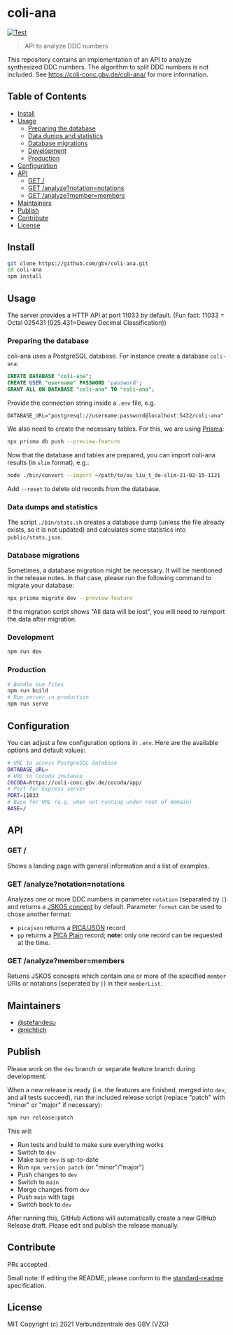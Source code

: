 # coli-ana

[![Test](https://github.com/gbv/coli-ana/actions/workflows/test.yml/badge.svg)](https://github.com/gbv/coli-ana/actions/workflows/test.yml)

> API to analyze DDC numbers

This repository contains an implementation of an API to analyze synthesized DDC numbers. The algorithm to split DDC numbers is not included. See <https://coli-conc.gbv.de/coli-ana/> for more information.

## Table of Contents <!-- omit in toc -->
- [Install](#install)
- [Usage](#usage)
  - [Preparing the database](#preparing-the-database)
  - [Data dumps and statistics](#data-dumps-and-statistics)
  - [Database migrations](#database-migrations)
  - [Development](#development)
  - [Production](#production)
- [Configuration](#configuration)
- [API](#api)
  - [GET /](#get-)
  - [GET /analyze?notation=notations](#get-analyzenotationnotations)
  - [GET /analyze?member=members](#get-analyzemembermembers)
- [Maintainers](#maintainers)
- [Publish](#publish)
- [Contribute](#contribute)
- [License](#license)

## Install

~~~bash
git clone https://github.com/gbv/coli-ana.git
cd coli-ana
npm install
~~~

## Usage

The server provides a HTTP API at port 11033 by default. (Fun fact: 11033 = Octal 025431 (025.431=Dewey Decimal Classification))

### Preparing the database

coli-ana uses a PostgreSQL database. For instance create a database `coli-ana`:

```sql
CREATE DATABASE "coli-ana";
CREATE USER "username" PASSWORD 'password';
GRANT ALL ON DATABASE "coli-ana" TO "coli-ana";
```

Provide the connection string inside a `.env` file, e.g.

```env
DATABASE_URL="postgresql://username:password@localhost:5432/coli-ana"
```

We also need to create the necessary tables. For this, we are using [Prisma](https://www.prisma.io):

```bash
npx prisma db push --preview-feature
```

Now that the database and tables are prepared, you can import coli-ana results (in `slim` format), e.g.:

```bash
node ./bin/convert --import ~/path/to/ou_liu_t_de-slim-21-02-15-1121
```

Add `--reset` to delete old records from the database.

### Data dumps and statistics

The script `./bin/stats.sh` creates a database dump (unless the file already exists, so it is not updated) and calculates some statistics into `public/stats.json`.

### Database migrations

Sometimes, a database migration might be necessary. It will be mentioned in the release notes. In that case, please run the following command to migrate your database:

```bash
npx prisma migrate dev --preview-feature
```

If the migration script shows "All data will be lost", you will need to reimport the data after migration.

### Development
```bash
npm run dev
```

### Production
```bash
# Bundle Vue files
npm run build
# Run server in production
npm run serve
```

## Configuration

You can adjust a few configuration options in `.env`. Here are the available options and default values:

```bash
# URL to access PostgreSQL database
DATABASE_URL=
# URL to Cocoda instance
COCODA=https://coli-conc.gbv.de/cocoda/app/
# Port for Express server
PORT=11033
# Base for URL (e.g. when not running under root of domain)
BASE=/
```

## API

### GET /

Shows a landing page with general information and a list of examples.

### GET /analyze?notation=notations

Analyzes one or more DDC numbers in parameter `notation` (separated by `|`) and returns a [JSKOS concept](https://gbv.github.io/jskos/jskos.html#concept) by default. Parameter `format` can be used to chose another format:

* `picajson` returns a [PICA/JSON](https://format.gbv.de/pica/json) record
* `pp` returns a [PICA Plain](https://format.gbv.de/pica/plain) record; **note:** only one record can be requested at the time.

### GET /analyze?member=members

Returns JSKOS concepts which contain one or more of the specified `member` URIs or notations (seperated by `|`) in their `memberList`.

## Maintainers
- [@stefandesu](https://github.com/stefandesu)
- [@nichtich](https://github.com/nichtich)

## Publish
Please work on the `dev` branch or separate feature branch during development.

When a new release is ready (i.e. the features are finished, merged into `dev`, and all tests succeed), run the included release script (replace "patch" with "minor" or "major" if necessary):

```bash
npm run release:patch
```

This will:
- Run tests and build to make sure everything works
- Switch to `dev`
- Make sure `dev` is up-to-date
- Run `npm version patch` (or "minor"/"major")
- Push changes to `dev`
- Switch to `main`
- Merge changes from `dev`
- Push `main` with tags
- Switch back to `dev`

After running this, GitHub Actions will automatically create a new GitHub Release draft. Please edit and publish the release manually.

## Contribute
PRs accepted.

Small note: If editing the README, please conform to the [standard-readme](https://github.com/RichardLitt/standard-readme) specification.

## License
MIT Copyright (c) 2021 Verbundzentrale des GBV (VZG)
